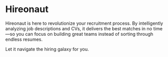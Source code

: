 # Hireonaut

Hireonaut is here to revolutionize your recruitment process. By intelligently analyzing job descriptions and CVs, it delivers the best matches in no time—so you can focus on building great teams instead of sorting through endless resumes.

Let it navigate the hiring galaxy for you.
